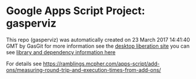 # Google Apps Script Project: gasperviz
This repo (gasperviz) was automatically created on 23 March 2017 14:41:40 GMT by GasGit
for more information see the [desktop liberation site](https://ramblings.mcpher.com/drive-sdk-and-github/getting-your-apps-scripts-to-github/ "desktop liberation")
you can see [library and dependency information here](dependencies.md)

For details see https://ramblings.mcpher.com/apps-script/add-ons/measuring-round-trip-and-execution-times-from-add-ons/
